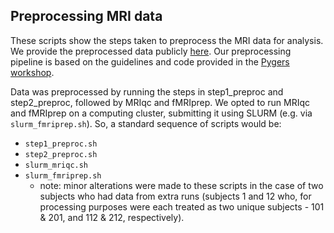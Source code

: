 ## Preprocessing MRI data

These scripts show the steps taken to preprocess the MRI data for analysis. We provide the preprocessed data publicly [here](https://www.dropbox.com/scl/fo/6wzepx3baxel0f4n62k3s/AP4xny1B7vN7hXr6pBclmw8?rlkey=2kr2y9ba748lhhsu35avv51e2&st=fhbupdc6&dl=0). Our preprocessing pipeline is based on the guidelines and code provided in the [Pygers workshop](https://brainhack-princeton.github.io/handbook/content_pages/pygers_workshops/syllabus2020.html). 

Data was preprocessed by running the steps in step1_preproc and step2_preproc, followed by MRIqc and fMRIprep. We opted to run MRIqc and fMRIprep on a computing cluster, submitting it using SLURM (e.g. via `slurm_fmriprep.sh`). So, a standard sequence of scripts would be:
  - `step1_preproc.sh`
  - `step2_preproc.sh`
  - `slurm_mriqc.sh` 
  - `slurm_fmriprep.sh` 
    * note: minor alterations were made to these scripts in the case of two subjects who had data from extra runs (subjects 1 and 12 who, for processing purposes were each treated as two unique subjects - 101 & 201, and 112 & 212, respectively).
   
